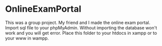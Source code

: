 # OnlineExamPortal
This was a group project. My friend and I made the online exam portal.
Import sql file to your phpMyAdmin. Without importing the database won't work and you will get error.
Place this folder to your htdocs in xampp or to your www in wampp.
